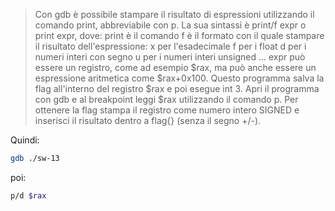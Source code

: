 > Con gdb è possibile stampare il risultato di espressioni utilizzando il comando print, abbreviabile con p. La sua sintassi è print/f expr o print expr, dove: print è il comando f è il formato con il quale stampare il risultato dell'espressione: x per l'esadecimale f per i float d per i numeri interi con segno u per i numeri interi unsigned ... expr può essere un registro, come ad esempio $rax, ma può anche essere un espressione aritmetica come $rax+0x100. Questo programma salva la flag all'interno del registro $rax e poi esegue int 3. Apri il programma con gdb e al breakpoint leggi $rax utilizzando il comando p. Per ottenere la flag stampa il registro come numero intero SIGNED e inserisci il risultato dentro a flag{} (senza il segno +/-).

Quindi:
```bash
gdb ./sw-13
```
poi:
```bash
p/d $rax
```
